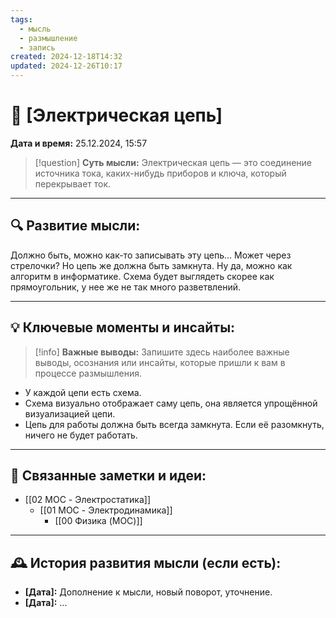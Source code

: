 ```yaml
---
tags:
  - мысль
  - размышление
  - запись
created: 2024-12-18T14:32
updated: 2024-12-26T10:17
---
```


# 💭  [Электрическая цепь]

**Дата и время:** 25.12.2024, 15:57

> [!question] **Суть мысли:**
> Электрическая цепь — это соединение источника тока, каких-нибудь приборов и ключа, который перекрывает ток.

---

## 🔍 Развитие мысли:


Должно быть, можно как-то записывать эту цепь…
Может через стрелочки?
Но цепь же должна быть замкнута.
Ну да, можно как алгоритм в информатике.
Схема будет выглядеть скорее как прямоугольник, у нее же не так много разветвлений.

---

## 💡 Ключевые моменты и инсайты:

> [!info] **Важные выводы:**
> Запишите здесь наиболее важные выводы, осознания или инсайты, которые пришли к вам в процессе размышления.

- У каждой цепи есть схема.
- Схема визуально отображает саму цепь, она является упрощённой визуализацией цепи.
- Цепь для работы должна быть всегда замкнута. Если её разомкнуть, ничего не будет работать.

---

## 🔄 Связанные заметки и идеи:

- [[02 MOC - Электростатика]]
	- [[01 MOC - Электродинамика]]
		- [[00 Физика (MOC)]]


---

## 🕰️ История развития мысли (если есть):

* **[Дата]:**  Дополнение к мысли, новый поворот, уточнение.
* **[Дата]:**  ...